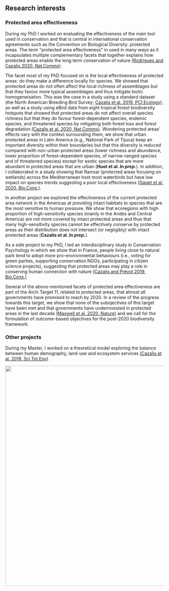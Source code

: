## Research interests


### Protected area effectiveness

During my PhD I worked on evaluating the effectiveness of the main tool used in conservation and that is central in international conservation agreements such as the Convention on Biological Diversity: protected areas. The term "protected area effectiveness" in used in many ways as it incapsulates multiple complementary facets that together explains how protected areas enable the long term conservation of nature [(Rodrigues and Cazalis 2020, Nat.Comms)](https://www.nature.com/articles/s41467-020-18989-2).

The facet most of my PhD focused on is the local effectiveness of protected areas: do they make a difference locally for species. We showed that protected areas do not often affect the local richness of assemblages but that they favour more typical assemblages and thus mitigate biotic homogeneisation. This was the case in a study using a standard dataset (the North American Breeding Bird Survey; [Cazalis et al. 2019, PCI Ecology](https://www.biorxiv.org/content/10.1101/433037v4.full.pdf)), as well as a study using eBird data from eight tropical forest biodiversity hotspots that showed that protected areas do not affect overall species richness but that they do favour forest-dependent species, endemic species, and threatened species by mitigating both forest loss and forest degradation [(Cazalis et al. 2020, Nat.Comms)](https://www.nature.com/articles/s41467-020-18230-0). Wondering protected areas' effects vary with the context surrounding them, we show that urban protected areas in Latin America (e.g., National Park of Tijuca) keep an important diversity within their boundaries but that this diversity is reduced compared with non-urban protected areas (lower richness and abundance, lower proportion of forest-dependent species, of narrow-ranged species and of threatened species) except for exotic species that are more abundant in protected areas that are urban (**Huot et al. *In prep.***). In addition, I collaborated in a study showing that Ramsar (protected areas focusing on wetlands) across the Mediterranean host most waterbirds but have low impact on species trends suggesting a poor local effectiveness [(Gaget et al. 2020, Bio.Cons.)](https://www.sciencedirect.com/science/article/abs/pii/S0006320719315332?dgcid=author).

In another project we explored the effectiveness of the current protected area network in the Americas at providing intact habitats to species that are the most sensitive to human pressure. We show that ecoregions with high proportion of high-sensitivity species (mainly in the Andes and Central America) are not more covered by intact protected areas and thus that many high-sensitivity species cannot be effectively conserve by protected areas as their distribution does not intersect (or negligibly) with intact protected areas (**Cazalis et al. *In prep.***).

As a side project to my PhD, I led an interdisciplinary study in Conservation Psychology in which we show that in France, people living close to natural park tend to adopt more pro-environmental behaviours (i.e., voting for green parties, supporting conservation NGOs, participating in citizen science projects), suggesting that protected areas may play a role in conservng human connection with nature [(Cazalis and Prévot 2019, Bio.Cons.)](https://doi.org/10.1016/j.biocon.2019.03.012)

Several of the above-mentioned facets of protected area effectiveness are part of the Aichi Target 11, related to protected areas, that almost all governments have promised to reach by 2020. In a review of the progress towards this target, we show that none of the subojectives of this target have been met and that governments have underinvested in protected areas in the last decade [(Maxwell et al. 2020, Nature)](https://www.nature.com/articles/s41586-020-2773-z) and we call for the formulation of outcome-based objectives for the post-2020 biodiversity framework.


### Other projects
During my Master, I worked on a theoretical model exploring the balance between human demography, land-use and ecosystem services [(Cazalis et al. 2018, Sci.Tot.Env)](https://doi.org/10.1016/j.scitotenv.2018.03.360)

<!-- + I have been also involved, providing statistical support, in a review of the global tracking effort on seabirds, in which we identify species that have never or rarely been tracked and for which the knowledge on migration and wintering behaviours, is lacking (**Bernard et al. *Under review***). + -->



<img src="https://victorcazalis.github.io/Hirondelle rustique5 - Rouveyrac - 25-06-13.JPG"  align="center" width="700">
